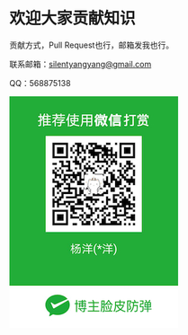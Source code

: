 # 欢迎大家贡献知识
贡献方式，Pull Request也行，邮箱发我也行。

联系邮箱：silentyangyang@gmail.com

QQ：568875138

![打赏我](donate.jpg)